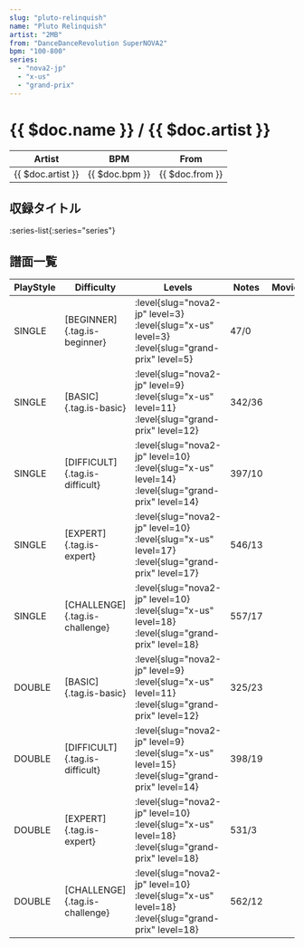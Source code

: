 ```yaml
---
slug: "pluto-relinquish"
name: "Pluto Relinquish"
artist: "2MB"
from: "DanceDanceRevolution SuperNOVA2"
bpm: "100-800"
series:
  - "nova2-jp"
  - "x-us"
  - "grand-prix"
---
```


# {{ $doc.name }} / {{ $doc.artist }}

|Artist|BPM|From|
|------|---|----|
|{{ $doc.artist }}|{{ $doc.bpm }}|{{ $doc.from }}|

## 収録タイトル

:series-list{:series="series"}

## 譜面一覧

|PlayStyle|Difficulty|Levels|Notes|Movie|
|---------|----------|------|-----|-----|
|SINGLE|[BEGINNER]{.tag.is-beginner}|<div class="field is-grouped is-grouped-multiline"> :level{slug="nova2-jp" level=3} :level{slug="x-us" level=3} :level{slug="grand-prix" level=5}</div>|47/0||
|SINGLE|[BASIC]{.tag.is-basic}|<div class="field is-grouped is-grouped-multiline"> :level{slug="nova2-jp" level=9} :level{slug="x-us" level=11} :level{slug="grand-prix" level=12}</div>|342/36||
|SINGLE|[DIFFICULT]{.tag.is-difficult}|<div class="field is-grouped is-grouped-multiline"> :level{slug="nova2-jp" level=10} :level{slug="x-us" level=14} :level{slug="grand-prix" level=14}</div>|397/10||
|SINGLE|[EXPERT]{.tag.is-expert}|<div class="field is-grouped is-grouped-multiline"> :level{slug="nova2-jp" level=10} :level{slug="x-us" level=17} :level{slug="grand-prix" level=17}</div>|546/13||
|SINGLE|[CHALLENGE]{.tag.is-challenge}|<div class="field is-grouped is-grouped-multiline"> :level{slug="nova2-jp" level=10} :level{slug="x-us" level=18} :level{slug="grand-prix" level=18}</div>|557/17||
|DOUBLE|[BASIC]{.tag.is-basic}|<div class="field is-grouped is-grouped-multiline"> :level{slug="nova2-jp" level=9} :level{slug="x-us" level=11} :level{slug="grand-prix" level=12}</div>|325/23||
|DOUBLE|[DIFFICULT]{.tag.is-difficult}|<div class="field is-grouped is-grouped-multiline"> :level{slug="nova2-jp" level=9} :level{slug="x-us" level=15} :level{slug="grand-prix" level=14}</div>|398/19||
|DOUBLE|[EXPERT]{.tag.is-expert}|<div class="field is-grouped is-grouped-multiline"> :level{slug="nova2-jp" level=10} :level{slug="x-us" level=18} :level{slug="grand-prix" level=18}</div>|531/3||
|DOUBLE|[CHALLENGE]{.tag.is-challenge}|<div class="field is-grouped is-grouped-multiline"> :level{slug="nova2-jp" level=10} :level{slug="x-us" level=18} :level{slug="grand-prix" level=18}</div>|562/12||
